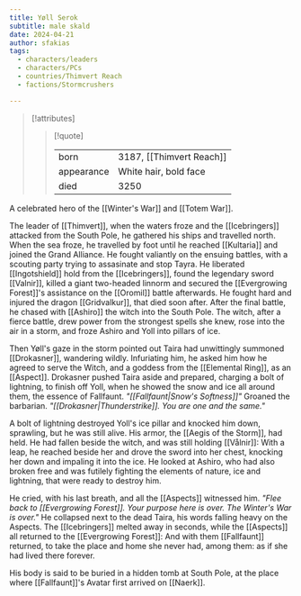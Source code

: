 ```yaml
---
title: Yøll Serok
subtitle: male skald
date: 2024-04-21
author: sfakias
tags:
  - characters/leaders
  - characters/PCs
  - countries/Thimvert Reach
  - factions/Stormcrushers

---
```

> [!attributes]
> 
> > [!quote]
> >
> > | | |
> > | --- | --- |
> > | born | 3187, [[Thimvert Reach]] |
> > | appearance | White hair, bold face |
> > | died | 3250 |

A celebrated hero of the [[Winter's War]] and [[Totem War]].

The leader of [[Thimvert]], when the waters froze and the [[Icebringers]] attacked from the South Pole, he gathered his ships and travelled north. When the sea froze, he travelled by foot until he reached [[Kultaria]] and joined the Grand Alliance. He fought valiantly on the ensuing battles, with a scouting party trying to assasinate and stop Tayra. He liberated [[Ingotshield]] hold from the [[Icebringers]], found the legendary sword [[Valnir]], killed a giant two-headed linnorm and secured the [[Evergrowing Forest]]'s assistance on the [[Oromil]] battle afterwards. He fought hard and injured the dragon [[Gridvalkur]], that died soon after. After the final battle, he chased with [[Ashiro]] the witch into the South Pole. The witch, after a fierce battle, drew power from the strongest spells she knew, rose into the air in a storm, and froze Ashiro and Yoll into pillars of ice.

Then Yøll's gaze in the storm pointed out Taira had unwittingly summoned [[Drokasner]], wandering wildly. Infuriating him, he asked him how he agreed to serve the Witch, and a goddess from the [[Elemental Ring]], as an [[Aspect]]. Drokasner pushed Taira aside and prepared, charging a bolt of lightning, to finish off Yoll, when he showed the snow and ice all around them, the essence of Fallfaunt. _"[[Fallfaunt|Snow's Softness]]"_ Groaned the barbarian. _"[[Drokasner|Thunderstrike]]. You are one and the same."_

A bolt of lightning destroyed Yoll's ice pillar and knocked him down, sprawling, but he was still alive. His armor, the [[Aegis of the Storm]], had held. He had fallen beside the witch, and was still holding [[Vålnir]]: With a leap, he reached beside her and drove the sword into her chest, knocking her down and impaling it into the ice. He looked at Ashiro, who had also broken free and was futilely fighting the elements of nature, ice and lightning, that were ready to destroy him.

He cried, with his last breath, and all the [[Aspects]] witnessed him. _"Flee back to [[Evergrowing Forest]]. Your purpose here is over. The Winter's War is over."_ He collapsed next to the dead Taira, his words falling heavy on the Aspects. The [[Icebringers]] melted away in seconds, while the [[Aspects]] all returned to the [[Evergrowing Forest]]: And with them [[Fallfaunt]] returned, to take the place and home she never had, among them: as if she had lived there forever.

His body is said to be buried in a hidden tomb at South Pole, at the place where [[Fallfaunt]]'s Avatar first arrived on [[Naerk]].